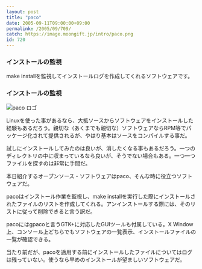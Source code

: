 ```yaml
---
layout: post
title: "paco"
date: 2005-09-11T09:00:00+09:00
permalink: /2005/09/709/
catch: https://image.moongift.jp/intro/paco.png
id: 720
---
```

### インストールの監視
  
make installを監視してインストールログを作成してくれるソフトウェアです。  
<!--more-->  

### インストールの監視
  

![paco ロゴ](https://image.moongift.jp/intro/paco.png "paco ロゴ")

  

Linuxを使った事があるなら、大抵ソースからソフトウェアをインストールした経験もあるだろう。親切な（あくまでも親切な）ソフトウェアならRPM等でパッケージ化されて提供されるが、やはり基本はソースをコンパイルする事だ。

  

試しにインストールしてみたのは良いが、消したくなる事もあるだろう。一つのディレクトリの中に収まっているなら良いが、そうでない場合もある。一つ一つファイルを探すのは非常に手間だ。

  

本日紹介するオープンソース・ソフトウェアはpaco、そんな時に役立つソフトウェアだ。

  

pacoはインストール作業を監視し、make installを実行した際にインストールされたファイルのリストを作成してくれる。アンインストールする際には、そのリストに従って削除できると言う訳だ。

  

pacoにはgpacoと言うGTK+に対応したGUIツールも付属している。X Window上、コンソール上どちらでもソフトウェアの一覧表示、インストールファイルの一覧が確認できる。

  

当たり前だが、pacoを適用する前にインストールしたファイルについてはログは残っていない。使うなら早めのインストールが望ましいソフトウェアだ。

